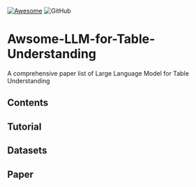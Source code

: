 [![Awesome](https://awesome.re/badge.svg)](https://awesome.re)
![GitHub](https://img.shields.io/badge/License-MIT-lightgrey.svg)

# Awsome-LLM-for-Table-Understanding
A comprehensive paper list of Large Language Model for Table Understanding

## Contents

## Tutorial

## Datasets

## Paper
